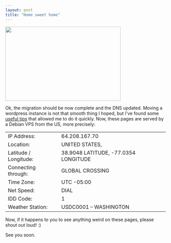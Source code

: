 ```yaml
---
layout: post
title: "Home sweet home"
---
```

<img class="aligncenter" title="unpacking the packages" src="http://www.traslocasa.com/immagini/acq_imballaggi.jpg" alt="" width="362" height="232" />

Ok, the migration should be now complete and the DNS updated. Moving a wordpress instance is not that smooth thing I hoped, but I've found some <a href="http://www.mydigitallife.info/2007/10/01/how-to-move-wordpress-blog-to-new-domain-or-location/">useful tips</a> that allowed me to do it quickly. Now, these pages are served by a Debian VPS from the US, more precisely:

<table>
<tr><td>IP Address:</td><td>64.208.167.70</td></tr>
<tr><td>Location:</td><td>UNITED STATES,</td></tr>
<tr><td>Latitude / Longitude:</td><td>38.9048 LATITUDE, -77.0354 LONGITUDE</td></tr>
<tr><td>Connecting through:</td><td>GLOBAL CROSSING</td></tr>
<tr><td>Time Zone:</td><td>UTC -05:00</td></tr>
<tr><td>Net Speed:</td><td>DIAL</td></tr>
<tr><td>IDD Code:</td><td>1</td></tr>
<tr><td>Weather Station:</td><td>USDC0001 – WASHINGTON</td></tr>
</table>

<p />

Now, if it happens to you to see anything weird on these pages, please shout out loud! :)

See you soon.